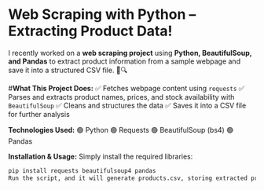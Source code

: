 # **Web Scraping with Python – Extracting Product Data!**

I recently worked on a **web scraping project** using **Python, BeautifulSoup, and Pandas** to extract product information from a sample webpage and save it into a structured CSV file. 📄🔍 

#**What This Project Does:** 
✅ Fetches webpage content using `requests` 
✅ Parses and extracts product names, prices, and stock availability with `BeautifulSoup` 
✅ Cleans and structures the data 
✅ Saves it into a CSV file for further analysis 

**Technologies Used:** 
🟢 Python 
🟢 Requests 
🟢 BeautifulSoup (bs4) 
🟢 Pandas 

 **Installation & Usage:** 
Simply install the required libraries: 
```bash 
pip install requests beautifulsoup4 pandas 
Run the script, and it will generate products.csv, storing extracted product data.
